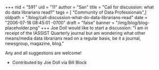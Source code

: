 +++
nid = "591"
uid = "11"
author = "San"
title = "Call for discussion:  what do data librarians read?"
tags = [ "Community of Data Professionals",]
oldpath = "/blog/call-discussion-what-do-data-librarians-read"
date = "2006-07-18 08:45:01 -0700"
draft = "false"
banner = "/img/blog/blog-placeholder.png"
+++
Joe Doll would like to start a discussion: "I am in receipt of the
IASSIST Quarterly journal but am wondering what other means/media data
librarians read on a regular basis, be it a journal, newsgroup,
magazine, blog."

Any and all suggestions are welcome!

- Contributed by Joe Doll via Bill Block
